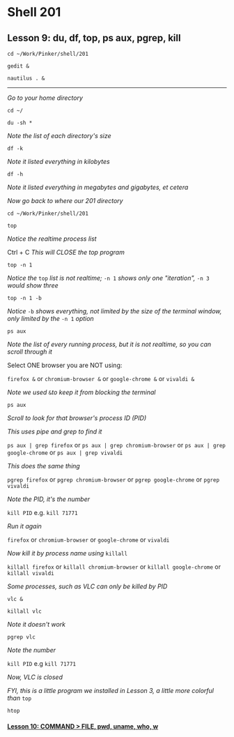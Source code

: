 # Shell 201
## Lesson 9: du, df, top, ps aux, pgrep, kill

`cd ~/Work/Pinker/shell/201`

`gedit &`

`nautilus . &`
___

*Go to your home directory*

`cd ~/`

`du -sh *`

*Note the list of each directory's size*

`df -k`

*Note it listed everything in kilobytes*

`df -h`

*Note it listed everything in megabytes and gigabytes, et cetera*

*Now go back to where our 201 directory*

`cd ~/Work/Pinker/shell/201`

`top`

*Notice the realtime process list*

Ctrl + C *This will CLOSE the top program*

`top -n 1`

*Notice the* `top` *list is not realtime;* `-n 1` *shows only one "iteration",* `-n 3` *would show three*

`top -n 1 -b`

*Notice* `-b` *shows everything, not limited by the size of the terminal window, only limited by the* `-n 1` *option*

`ps aux`

*Note the list of every running process, but it is not realtime, so you can scroll through it*

Select ONE browser you are NOT using:

`firefox &` or `chromium-browser &` or `google-chrome &` or `vivaldi &`

*Note we used* `&`*to keep it from blocking the terminal*

`ps aux`

*Scroll to look for that browser's process ID (PID)*

*This uses pipe and grep to find it*

`ps aux | grep firefox` or `ps aux | grep chromium-browser` or `ps aux | grep google-chrome` or `ps aux | grep vivaldi`

*This does the same thing*

`pgrep firefox` or `pgrep chromium-browser` or `pgrep google-chrome` or `pgrep vivaldi`

*Note the PID, it's the number*

`kill PID` e.g. `kill 71771`

*Run it again*

`firefox` or `chromium-browser` or `google-chrome` or `vivaldi`

*Now kill it by process name using* `killall`

`killall firefox` or `killall chromium-browser` or `killall google-chrome` or `killall vivaldi`

*Some processes, such as VLC can only be killed by PID*

`vlc &`

`killall vlc`

*Note it doesn't work*

`pgrep vlc`

*Note the number*

`kill PID` e.g `kill 71771`

*Now, VLC is closed*

*FYI, this is a little program we installed in Lesson 3, a little more colorful than* `top`

`htop`

#### [Lesson 10: COMMAND > FILE, pwd, uname, who, w](https://github.com/inkVerb/pinker/blob/master/201-shell/Lesson-10.md)
